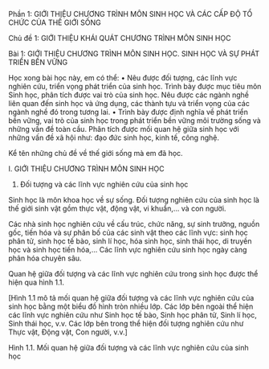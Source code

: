 Phần 1: GIỚI THIỆU CHƯƠNG TRÌNH MÔN SINH HỌC VÀ CÁC CẤP ĐỘ TỔ CHỨC CỦA THẾ GIỚI SỐNG

Chủ đề 1: GIỚI THIỆU KHÁI QUÁT CHƯƠNG TRÌNH MÔN SINH HỌC

Bài 1: GIỚI THIỆU CHƯƠNG TRÌNH MÔN SINH HỌC. SINH HỌC VÀ SỰ PHÁT TRIỂN BỀN VỮNG

Học xong bài học này, em có thể:
• Nêu được đối tượng, các lĩnh vực nghiên cứu, triển vọng phát triển của sinh học. Trình bày được mục tiêu môn Sinh học, phân tích được vai trò của sinh học. Nêu được các ngành nghề liên quan đến sinh học và ứng dụng, các thành tựu và triển vọng của các ngành nghề đó trong tương lai.
• Trình bày được định nghĩa về phát triển bền vững, vai trò của sinh học trong phát triển bền vững môi trường sống và những vấn đề toàn cầu. Phân tích được mối quan hệ giữa sinh học với những vấn đề xã hội như: đạo đức sinh học, kinh tế, công nghệ.

Kể tên những chủ đề về thế giới sống mà em đã học.

I. GIỚI THIỆU CHƯƠNG TRÌNH MÔN SINH HỌC

1. Đối tượng và các lĩnh vực nghiên cứu của sinh học

Sinh học là môn khoa học về sự sống. Đối tượng nghiên cứu của sinh học là thế giới sinh vật gồm thực vật, động vật, vi khuẩn,... và con người.

Các nhà sinh học nghiên cứu về cấu trúc, chức năng, sự sinh trưởng, nguồn gốc, tiến hóa và sự phân bố của các sinh vật theo các lĩnh vực: sinh học phân tử, sinh học tế bào, sinh lí học, hóa sinh học, sinh thái học, di truyền học và sinh học tiến hóa,...
Các lĩnh vực nghiên cứu sinh học ngày càng phân hóa chuyên sâu.

Quan hệ giữa đối tượng và các lĩnh vực nghiên cứu trong sinh học được thể hiện qua hình 1.1.

[Hình 1.1 mô tả mối quan hệ giữa đối tượng và các lĩnh vực nghiên cứu của sinh học bằng một biểu đồ hình tròn nhiều lớp. Các lớp bên ngoài thể hiện các lĩnh vực nghiên cứu như Sinh học tế bào, Sinh học phân tử, Sinh lí học, Sinh thái học, v.v. Các lớp bên trong thể hiện đối tượng nghiên cứu như Thực vật, Động vật, Con người, v.v.]

Hình 1.1. Mối quan hệ giữa đối tượng và các lĩnh vực nghiên cứu của sinh học